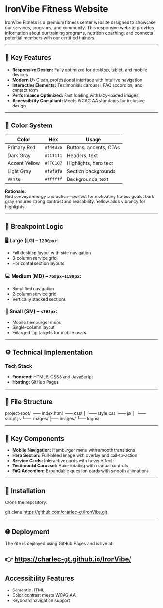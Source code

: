 # IronVibe Fitness Website

IronVibe Fitness is a premium fitness center website designed to showcase our services, programs, and community. This responsive website provides information about our training programs, nutrition coaching, and connects potential members with our certified trainers.

---

## 🔑 Key Features

- **Responsive Design:** Fully optimized for desktop, tablet, and mobile devices  
- **Modern UI:** Clean, professional interface with intuitive navigation  
- **Interactive Elements:** Testimonials carousel, FAQ accordion, and contact form  
- **Performance Optimized:** Fast loading with lazy-loaded images  
- **Accessibility Compliant:** Meets WCAG AA standards for inclusive design  

---

## 🎨 Color System

| Color         | Hex       | Usage                            |
|---------------|-----------|----------------------------------|
| Primary Red   | `#f44336` | Buttons, accents, CTAs           |
| Dark Gray     | `#111111` | Headers, text                    |
| Accent Yellow | `#FFC107` | Highlights, hero text            |
| Light Gray    | `#f9f9f9` | Section backgrounds              |
| White         | `#ffffff` | Backgrounds, text                |

**Rationale:**  
Red conveys energy and action—perfect for motivating fitness goals. Dark gray ensures strong contrast and readability. Yellow adds vibrancy for highlights.

---

## 📱 Breakpoint Logic

### 🖥️ Large (LG) – `1200px+`:
- Full desktop layout with side navigation  
- 3-column service grid  
- Horizontal section layouts  

### 💻 Medium (MD) – `768px–1199px`:
- Simplified navigation  
- 2-column service grid  
- Vertically stacked sections  

### 📱 Small (SM) – `<768px`:
- Mobile hamburger menu  
- Single-column layout  
- Enlarged tap targets for mobile users  

---

## ⚙️ Technical Implementation

### Tech Stack
- **Frontend:** HTML5, CSS3 and JavaScript
- **Hosting:** GitHub Pages

---

## 📁 File Structure

project-root/
├── index.html
├── css/
│   └── style.css
├── js/
│   └── script.js
└── images/
    ├── images/
    └── logos/

---

## 🧩 Key Components

- **Mobile Navigation:** Hamburger menu with smooth transitions  
- **Hero Section:** Full-bleed image with overlay and call-to-action  
- **Service Cards:** Interactive cards with hover effects  
- **Testimonial Carousel:** Auto-rotating with manual controls  
- **FAQ Accordion:** Expandable question cards with smooth animations  

---


## 🚀 Installation

 Clone the repository:

git clone https://github.com/charlec-gt/IronVibe.git


---


## 🌐 Deployment

The site is deployed using GitHub Pages and is live at:

👉 https://charlec-gt.github.io/IronVibe/
---

## Accessibility Features
- Semantic HTML
- Color contrast meets WCAG AA
- Keyboard navigation support


